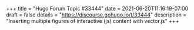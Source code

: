 +++
title = "Hugo Forum Topic #33444"
date = 2021-06-20T11:16:19-07:00
draft = false
details = "https://discourse.gohugo.io/t/33444"
description = "Inserting multiple figures of interactive (js) content with vector.js"
+++
